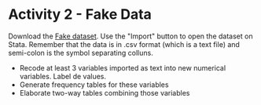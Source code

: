 # Activity 2 - Fake Data

Download the [Fake dataset](https://raw.githubusercontent.com/leobarone/IPSA_USP_EADA_2017/master/Data/fake_data.csv). Use the "Import" button to open the dataset on Stata. Remember that the data is in .csv format (which is a text file) and semi-colon is the symbol separating colluns.

- Recode at least 3 variables imported as text into new numerical variables. Label de values.
- Generate frequency tables for these variables
- Elaborate two-way tables combining those variables

